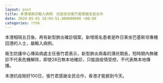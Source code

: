 ```yaml
---
layout: post
title: 本港增兩宗輸入病例　抗疫百日張竹君感謝全民合作
date: 2020-05-01 18:04:51.000000000 +08:00
categories: rthk
---
```


本港相隔五日後，再有新型肺炎確診個案，新增兩名患者是昨日乘坐巴基斯坦專機回港的人士，屬輸入病例。

衞生防護中心傳染病處主任張竹君表示，新型肺炎病毒的潛伏期長，短時期內無確診不代表危機解除，即使28日無本地確診，只能說疫情受控，不代表無本地傳播。

本港抗疫剛好100日，張竹君感謝全民合作，香港才能捱到今天。
